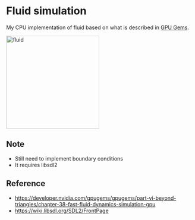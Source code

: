 # Fluid simulation
My CPU implementation of fluid based on what is described in [GPU Gems](https://developer.nvidia.com/gpugems/gpugems/part-vi-beyond-triangles/chapter-38-fast-fluid-dynamics-simulation-gpu).

<img src="https://cabbache.github.io/fluid.gif" width="250" height="250" alt="fluid"/>

## Note
- Still need to implement boundary conditions
- It requires libsdl2

## Reference

- https://developer.nvidia.com/gpugems/gpugems/part-vi-beyond-triangles/chapter-38-fast-fluid-dynamics-simulation-gpu
- https://wiki.libsdl.org/SDL2/FrontPage
